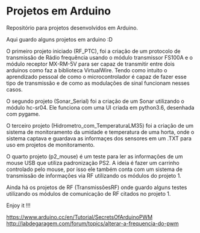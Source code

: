 # Projetos em Arduino

Repositório para projetos desenvolvidos em Arduino.

Aqui guardo alguns projetos em arduino :D 


O primeiro projeto iniciado (RF_PTC), foi a criação de um protocolo de transmissão de Rádio frequência usando o módulo transmissor FS100A e o módulo receptor MX-RM-5V para ser capaz de transmitir entre dois arduinos como faz a biblioteca VirtualWire. Tendo como intuito o aprendizado pessoal de como o microcontrolador é capaz de fazer esse tipo de transmissão e de como as modulações de sinal funcionam nesses casos.  


O segundo projeto (Sonar_Serial) foi a criação de um Sonar utilizando o módulo hc-sr04. Ele funciona com uma UI criada em python3.6, desenhada com pygame.


O terceiro projeto (Hidrometro_com_TemperaturaLM35) foi a criação de um sistema de monitoramento da umidade e temperatura de uma horta, onde o sistema captava e guardava as informaçes dos sensores em um .TXT para uso em projetos de monitoramento. 


O quarto projeto (p2_mouse) é um teste para ler as informações de um mouse USB que utiliza padronização PS2. A ideia é fazer um carrinho controlado pelo mouse, por isso ele também conta com um sistema de transmissão de informações via RF utilizando os módulos do projeto 1. 


Ainda há os projetos de RF (TransmissõesRF) onde guardo alguns testes utilizando os módulos de comunicação de RF citados no projeto 1.


Enjoy it !!!

https://www.arduino.cc/en/Tutorial/SecretsOfArduinoPWM
http://labdegaragem.com/forum/topics/alterar-a-frequencia-do-pwm
